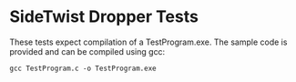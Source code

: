 # SideTwist Dropper Tests

These tests expect compilation of a TestProgram.exe. The sample code is provided and
can be compiled using gcc:

```
gcc TestProgram.c -o TestProgram.exe
```
